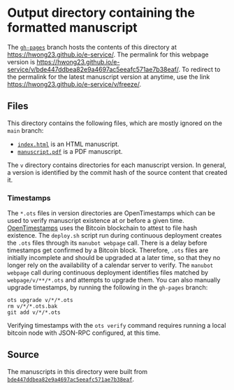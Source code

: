 # Output directory containing the formatted manuscript

The [`gh-pages`](https://github.com/hwong23/e-service/tree/gh-pages) branch hosts the contents of this directory at <https://hwong23.github.io/e-service/>.
The permalink for this webpage version is <https://hwong23.github.io/e-service/v/bde447ddbea82e9a4697ac5eeafc571ae7b38eaf/>.
To redirect to the permalink for the latest manuscript version at anytime, use the link <https://hwong23.github.io/e-service/v/freeze/>.

## Files

This directory contains the following files, which are mostly ignored on the `main` branch:

+ [`index.html`](index.html) is an HTML manuscript.
+ [`manuscript.pdf`](manuscript.pdf) is a PDF manuscript.

The `v` directory contains directories for each manuscript version.
In general, a version is identified by the commit hash of the source content that created it.

### Timestamps

The `*.ots` files in version directories are OpenTimestamps which can be used to verify manuscript existence at or before a given time.
[OpenTimestamps](https://opentimestamps.org/) uses the Bitcoin blockchain to attest to file hash existence.
The `deploy.sh` script run during continuous deployment creates the `.ots` files through its `manubot webpage` call.
There is a delay before timestamps get confirmed by a Bitcoin block.
Therefore, `.ots` files are initially incomplete and should be upgraded at a later time, so that they no longer rely on the availability of a calendar server to verify.
The `manubot webpage` call during continuous deployment identifies files matched by `webpage/v/**/*.ots` and attempts to upgrade them.
You can also manually upgrade timestamps, by running the following in the `gh-pages` branch:

```shell
ots upgrade v/*/*.ots
rm v/*/*.ots.bak
git add v/*/*.ots
```

Verifying timestamps with the `ots verify` command requires running a local bitcoin node with JSON-RPC configured, at this time.

## Source

The manuscripts in this directory were built from
[`bde447ddbea82e9a4697ac5eeafc571ae7b38eaf`](https://github.com/hwong23/e-service/commit/bde447ddbea82e9a4697ac5eeafc571ae7b38eaf).

